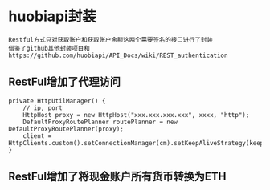 # huobiapi封装
	Restful方式只对获取账户和获取账户余额这两个需要签名的接口进行了封装
	借鉴了github其他封装项目和https://github.com/huobiapi/API_Docs/wiki/REST_authentication
	
## RestFul增加了代理访问
	private HttpUtilManager() {
		// ip, port
		HttpHost proxy = new HttpHost("xxx.xxx.xxx.xxx", xxxx, "http");
		DefaultProxyRoutePlanner routePlanner = new DefaultProxyRoutePlanner(proxy);
		client = HttpClients.custom().setConnectionManager(cm).setKeepAliveStrategy(keepAliveStrat).setRoutePlanner(routePlanner).build();
	}	
	
## RestFul增加了将现金账户所有货币转换为ETH

